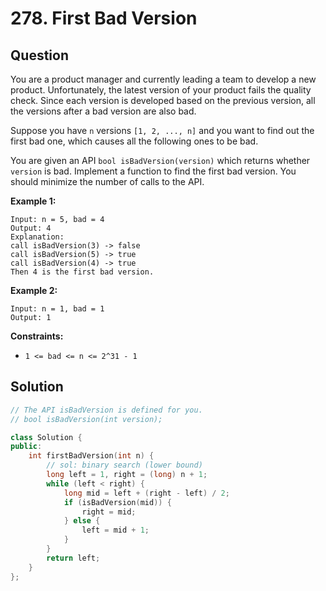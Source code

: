 # 278. First Bad Version

## Question

You are a product manager and currently leading a team to develop a new product. Unfortunately, the latest version of your product fails the quality check. Since each version is developed based on the previous version, all the versions after a bad version are also bad.

Suppose you have `n` versions `[1, 2, ..., n]` and you want to find out the first bad one, which causes all the following ones to be bad.

You are given an API `bool isBadVersion(version)` which returns whether `version` is bad. Implement a function to find the first bad version. You should minimize the number of calls to the API.

**Example 1:**

```text
Input: n = 5, bad = 4
Output: 4
Explanation:
call isBadVersion(3) -> false
call isBadVersion(5) -> true
call isBadVersion(4) -> true
Then 4 is the first bad version.
```

**Example 2:**

```text
Input: n = 1, bad = 1
Output: 1
```

**Constraints:**

* `1 <= bad <= n <= 2^31 - 1`

## Solution

```cpp
// The API isBadVersion is defined for you.
// bool isBadVersion(int version);

class Solution {
public:
    int firstBadVersion(int n) {
        // sol: binary search (lower bound)
        long left = 1, right = (long) n + 1;
        while (left < right) {
            long mid = left + (right - left) / 2;
            if (isBadVersion(mid)) {
                right = mid;
            } else {
                left = mid + 1;
            }
        }
        return left;
    }
};
```

